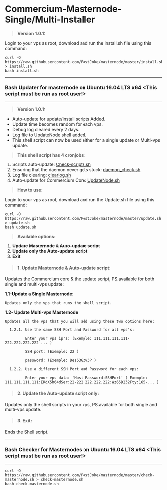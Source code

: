 # Commercium-Masternode-Single/Multi-Installer

> **Version 1.0.1:**

Login to your vps as root, download and run the install.sh file using this command:

```
curl -O https://raw.githubusercontent.com/PostJoke/masternode/master/install.sh > install.sh
bash install.sh
```


------

### Bash Updater for masternode on Ubuntu 16.04 LTS x64 <This script must be run as root user!>

------

> **Version 1.0.1:**

- Auto-update for update/install scripts Added.
- Update time becomes random for each vps.
- Debug log cleared every 2 days.
- Log file to UpdateNode shell added.
- This shell script can now be used either for a single update or Multi-vps update.

> **This shell script has 4 cronjobs:**

1. Scripts auto-update: [Check-scripts.sh](https://github.com/PostJoke/masternode/blob/master/Masternode/Check-scripts.sh)
2. Ensuring that the daemon never gets stuck: [daemon_check.sh](https://github.com/PostJoke/masternode/blob/master/Masternode/daemon_check.sh)
3. Log file clearing: [clearlog.sh](https://github.com/PostJoke/masternode/blob/master/Masternode/clearlog.sh)
4. Auto-update for Commercium Core: [UpdateNode.sh](https://github.com/PostJoke/masternode/blob/master/Masternode/UpdateNode.sh)

> **How to use:**

Login to your vps as root, download and run the Update.sh file using this command:

```
curl -O https://raw.githubusercontent.com/PostJoke/masternode/master/update.sh > update.sh
bash update.sh
```

> **Available options:**

1. **Update Masternode & Auto-update script**
2. **Update only the Auto-update script**
3. **Exit**

>#### **1. Update Masternode & Auto-update script:**

Updates the Commercium core & the update script, PS.available for both single and multi-vps update:

**1.1-Update a Single Masternode:**

```
Updates only the vps that runs the shell script.
```

**1.2- Update Multi-vps Masternode**

```
Updates all the vps that you will add using these two options here:

  1.2.1. Use the same SSH Port and Password for all vps's:
  
         Enter your vps ip's: (Exemple: 111.111.111.111-222.222.222.222-... )
         
         SSH port: (Exemple: 22 )
         
         password: (Exemple: Des53G2v3P )
         
  1.2.2. Use a different SSH Port and Password for each vps:
  
         Enter your vps data: 'Host:Password:SSHPort' ( Exemple: 111.111.111.111:ERdX5h64dSer:22-222.222.222.222:Wz65D232Fty:165-... )
```

>#### **2. Update the Auto-update script only:**

Updates only the shell scripts in your vps, PS.available for both single and multi-vps update.

>#### **3. Exit:**

Ends the Shell script.

------

### Bash Checker for Masternodes on Ubuntu 16.04 LTS x64 <This script must be run as root user!>

------

```
curl -O https://raw.githubusercontent.com/PostJoke/masternode/master/check-masternode.sh > check-masternode.sh
bash check-masternode.sh
```
